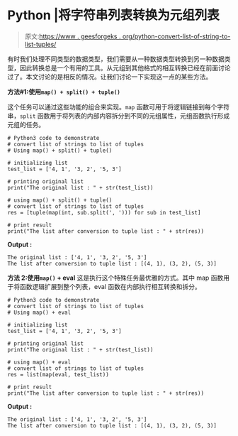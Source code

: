 # Python |将字符串列表转换为元组列表

> 原文:[https://www . geesforgeks . org/python-convert-list-of-string-to-list-tuples/](https://www.geeksforgeeks.org/python-convert-list-of-strings-to-list-of-tuples/)

有时我们处理不同类型的数据类型，我们需要从一种数据类型转换到另一种数据类型，因此转换总是一个有用的工具。从元组到其他格式的相互转换已经在前面讨论过了。本文讨论的是相反的情况。让我们讨论一下实现这一点的某些方法。

**方法#1:使用`map() + split() + tuple()`**

这个任务可以通过这些功能的组合来实现。`map` 函数可用于将逻辑链接到每个字符串，`split` 函数用于将列表的内部内容拆分到不同的元组属性，元组函数执行形成元组的任务。

```
# Python3 code to demonstrate
# convert list of strings to list of tuples
# Using map() + split() + tuple()

# initializing list
test_list = ['4, 1', '3, 2', '5, 3']

# printing original list
print("The original list : " + str(test_list))

# using map() + split() + tuple()
# convert list of strings to list of tuples
res = [tuple(map(int, sub.split(', '))) for sub in test_list] 

# print result
print("The list after conversion to tuple list : " + str(res))
```

**Output :**

```
The original list : ['4, 1', '3, 2', '5, 3']
The list after conversion to tuple list : [(4, 1), (3, 2), (5, 3)]

```

**方法 2:使用`map()` + eval**
这是执行这个特殊任务最优雅的方式。其中 map 函数用于将函数逻辑扩展到整个列表，eval 函数在内部执行相互转换和拆分。

```
# Python3 code to demonstrate
# convert list of strings to list of tuples
# Using map() + eval

# initializing list
test_list = ['4, 1', '3, 2', '5, 3']

# printing original list
print("The original list : " + str(test_list))

# using map() + eval
# convert list of strings to list of tuples
res = list(map(eval, test_list))

# print result
print("The list after conversion to tuple list : " + str(res))
```

**Output :**

```
The original list : ['4, 1', '3, 2', '5, 3']
The list after conversion to tuple list : [(4, 1), (3, 2), (5, 3)]

```